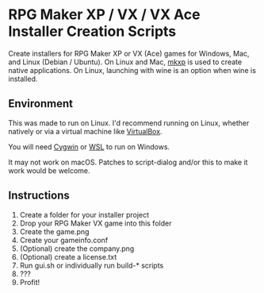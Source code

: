 # RPG Maker XP / VX / VX Ace Installer Creation Scripts
Create installers for RPG Maker XP or VX (Ace) games for Windows, Mac, and Linux (Debian / Ubuntu).
On Linux and Mac, [mkxp](https://github.com/Ancurio/mkxp) is used to create native applications. On Linux, launching with wine is an option when wine is installed.

## Environment
This was made to run on Linux. I'd recommend running on Linux, whether natively or via a virtual machine like [VirtualBox](https://www.virtualbox.org).

You will need [Cygwin](https://www.cygwin.com/) or [WSL](https://msdn.microsoft.com/commandline/wsl/about) to run on Windows.

It may not work on macOS. Patches to script-dialog and/or this to make it work would be welcome.

## Instructions
  1. Create a folder for your installer project
  2. Drop your RPG Maker VX game into this folder
  3. Create the game.png
  4. Create your gameinfo.conf
  5. (Optional) create the company.png
  6. (Optional) create a license.txt
  7. Run gui.sh or individually run build-* scripts
  8. ???
  9. Profit!
